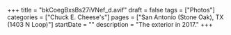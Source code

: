 +++
title = "bkCoegBxsBs27iVNef_d.avif"
draft = false
tags = ["Photos"]
categories = ["Chuck E. Cheese's"]
pages = ["San Antonio (Stone Oak), TX (1403 N Loop)"]
startDate = ""
description = "The exterior in 2017."
+++
